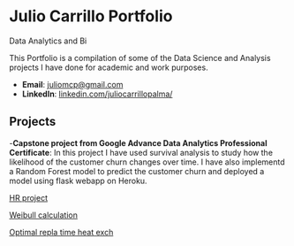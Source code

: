 # Julio Carrillo Portfolio
Data Analytics and Bi

This Portfolio is a compilation of some of the Data Science and Analysis projects I have done for academic and work purposes. 

- **Email**: [juliomcp@gmail.com](juliomcp@gmail.com)
- **LinkedIn**: [linkedin.com/juliocarrillopalma/](https://www.linkedin.com/in/juliocarrillopalma/)


## Projects
-**Capstone project from Google Advance Data Analytics Professional Certificate**: In this project I have used survival analysis to study how the likelihood of the customer churn changes over time. I have also implementd a Random Forest model to predict the customer churn and deployed a model using flask webapp on Heroku. </p>

[HR project](./MyFolder/HR%20project.ipynb)

[Weibull calculation](./MyFolder/Weibull%20calculation.ipynb)

[Optimal repla time heat exch](./MyFolder/optimal%20repla%20time%20heat%20exch.ipynb)

